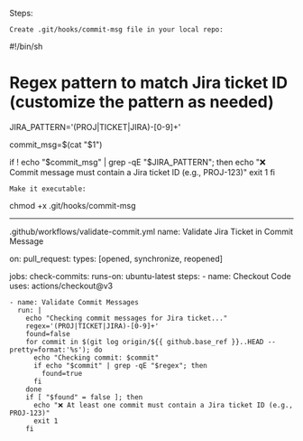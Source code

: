 Steps:

    Create .git/hooks/commit-msg file in your local repo:

#!/bin/sh

# Regex pattern to match Jira ticket ID (customize the pattern as needed)
JIRA_PATTERN='(PROJ|TICKET|JIRA)-[0-9]+'

commit_msg=$(cat "$1")

if ! echo "$commit_msg" | grep -qE "$JIRA_PATTERN"; then
    echo "❌ Commit message must contain a Jira ticket ID (e.g., PROJ-123)"
    exit 1
fi

    Make it executable:

chmod +x .git/hooks/commit-msg



----
.github/workflows/validate-commit.yml
name: Validate Jira Ticket in Commit Message

on:
  pull_request:
    types: [opened, synchronize, reopened]

jobs:
  check-commits:
    runs-on: ubuntu-latest
    steps:
    - name: Checkout Code
      uses: actions/checkout@v3

    - name: Validate Commit Messages
      run: |
        echo "Checking commit messages for Jira ticket..."
        regex='(PROJ|TICKET|JIRA)-[0-9]+'
        found=false
        for commit in $(git log origin/${{ github.base_ref }}..HEAD --pretty=format:'%s'); do
          echo "Checking commit: $commit"
          if echo "$commit" | grep -qE "$regex"; then
            found=true
          fi
        done
        if [ "$found" = false ]; then
          echo "❌ At least one commit must contain a Jira ticket ID (e.g., PROJ-123)"
          exit 1
        fi
